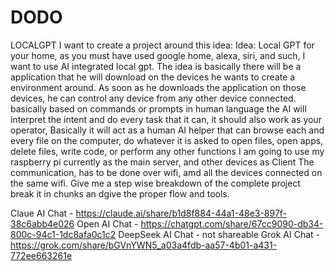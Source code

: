 # DODO
LOCALGPT
I want to create a project around this idea:
Idea: Local GPT for your home, as you must have used google home, alexa, siri, and such, I want to use AI integrated local gpt.
The idea is basically there will be a application that he will download on the devices he wants to create a environment around.
As soon as he downloads the application on those devices, he can control any device from any other device connected.
basically based on commands or prompts in human language the AI will interpret the intent and do every task that it can, it should also work as your operator, Basically it will act as a human AI helper that can browse each and every file on the computer, do whatever it is asked to open files, open apps, delete files, write code, or perform any other functions
I am going to use my raspberry pi currently as the main server, and other devices as Client
The communication, has to be done over wifi, amd all the devices connected on the same wifi.
Give me a step wise breakdown of the complete project break it in chunks an dgive the proper flow and tools.


Claue AI Chat - https://claude.ai/share/b1d8f884-44a1-48e3-897f-38c6abb4e026
Open AI Chat - https://chatgpt.com/share/67cc9090-db34-800c-94c1-1dc8afa0c1c2
DeepSeek AI Chat - not shareable
Grok AI Chat - https://grok.com/share/bGVnYWN5_a03a4fdb-aa57-4b01-a431-772ee663261e
